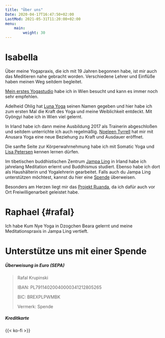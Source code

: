 ```yaml
---
title: "Über uns"
Date: 2020-04-17T16:47:50+02:00
LastMod: 2021-05-31T11:20:00+02:00
menu:
    main:
        weight: 30
---
```


# Isabella

Über meine Yogapraxis, die ich mit 19 Jahren begonnen habe, ist mir auch das Meditieren nahe gebracht worden. Verschiedene Lehrer und Einflüße haben meinen Weg seitdem begleitet.

[Mein erstes Yogastudio](http://www.pranayoga.at) habe ich in Wien besucht und kann es immer noch sehr empfehlen.

Adelheid Ohlig hat [Luna Yoga](https://luna-yogaweg.at/) seinen Namen gegeben und hier habe ich zum ersten Mal die Kraft des Yoga und meine Weiblichkeit entdeckt. Mit Gyöngyi habe ich in Wien viel gelernt.

In Irland habe ich dann meine Ausbildung 2017 als Trainerin abgeschloßen und seitdem unterrichte ich auch regelmäßig. [Noeleen Tyrrell](https://www.ardnahoo.com/) hat mir mit Anusara Yoga eine neue Beziehung zu Kraft und Ausdauer eröffnet.

Die sanfte Seite zur Körperwahrnehmung habe ich mit Somatic Yoga und [Lisa Petersen](https://lisapetersen.yoga/) kennen lernen dürfen. 

Im tibetischen buddhistischen Zentrum [Jampa Ling](https://www.jampaling.org/) in Irland habe ich jahrelang Meditation erlernt und Buddhismus studiert. Ebenso habe ich dort als Haushälterin und Yogalehrerin gearbeitet.
Falls auch du Jampa Ling unterstützen möchtest, kannst du hier eine [Spende](https://www.jampaling.org/about-us/support-jampa-ling/) überweisen.

Besonders am Herzen liegt mir das [Projekt Ruanda](https://www.projekt-ruanda-erika-hronicek.at/), da ich dafür auch vor Ort Freiwilligenarbeit geleistet habe.

# Raphael {#rafal}

Ich habe Kum Nye Yoga in Dzogchen Beara gelernt und meine Meditationspraxis in Jampa Ling vertieft.

# Unterstütze uns mit einer Spende

##### Überweisung in Euro (SEPA)

> Rafal Krupinski
>
> IBAN: PL79114020040000341212805265
>
> BIC: BREXPLPWMBK
>
> Vermerk: Spende

##### Kreditkarte

{{< ko-fi >}}
